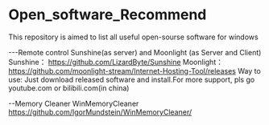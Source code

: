 # Open_software_Recommend
This repository is aimed to list all useful open-sourse software for windows

---Remote control
Sunshine(as server) and Moonlight (as Server and Client)
Sunshine：
https://github.com/LizardByte/Sunshine
Moonlight：
https://github.com/moonlight-stream/Internet-Hosting-Tool/releases
Way to use:
Just download released software and install.For more support, pls go youtube.com or bilibili.com(in china)

--Memory Cleaner
WinMemoryCleaner
https://github.com/IgorMundstein/WinMemoryCleaner/
